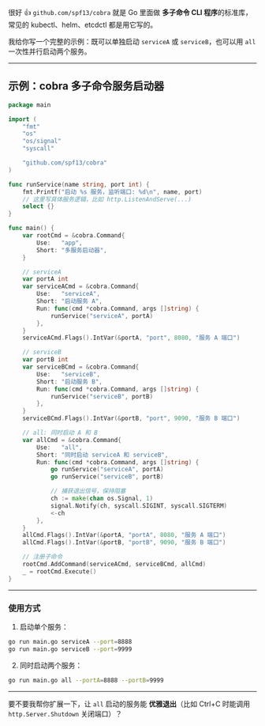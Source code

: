 很好 👍
`github.com/spf13/cobra` 就是 Go 里面做 **多子命令 CLI 程序**的标准库，常见的 kubectl、helm、etcdctl 都是用它写的。

我给你写一个完整的示例：既可以单独启动 `serviceA` 或 `serviceB`，也可以用 `all` 一次性并行启动两个服务。

---

## 示例：cobra 多子命令服务启动器

```go
package main

import (
	"fmt"
	"os"
	"os/signal"
	"syscall"

	"github.com/spf13/cobra"
)

func runService(name string, port int) {
	fmt.Printf("启动 %s 服务，监听端口: %d\n", name, port)
	// 这里写具体服务逻辑，比如 http.ListenAndServe(...)
	select {}
}

func main() {
	var rootCmd = &cobra.Command{
		Use:   "app",
		Short: "多服务启动器",
	}

	// serviceA
	var portA int
	var serviceACmd = &cobra.Command{
		Use:   "serviceA",
		Short: "启动服务 A",
		Run: func(cmd *cobra.Command, args []string) {
			runService("serviceA", portA)
		},
	}
	serviceACmd.Flags().IntVar(&portA, "port", 8080, "服务 A 端口")

	// serviceB
	var portB int
	var serviceBCmd = &cobra.Command{
		Use:   "serviceB",
		Short: "启动服务 B",
		Run: func(cmd *cobra.Command, args []string) {
			runService("serviceB", portB)
		},
	}
	serviceBCmd.Flags().IntVar(&portB, "port", 9090, "服务 B 端口")

	// all: 同时启动 A 和 B
	var allCmd = &cobra.Command{
		Use:   "all",
		Short: "同时启动 serviceA 和 serviceB",
		Run: func(cmd *cobra.Command, args []string) {
			go runService("serviceA", portA)
			go runService("serviceB", portB)

			// 捕获退出信号，保持阻塞
			ch := make(chan os.Signal, 1)
			signal.Notify(ch, syscall.SIGINT, syscall.SIGTERM)
			<-ch
		},
	}
	allCmd.Flags().IntVar(&portA, "portA", 8080, "服务 A 端口")
	allCmd.Flags().IntVar(&portB, "portB", 9090, "服务 B 端口")

	// 注册子命令
	rootCmd.AddCommand(serviceACmd, serviceBCmd, allCmd)
	_ = rootCmd.Execute()
}
```

---

### 使用方式

1. 启动单个服务：

```bash
go run main.go serviceA --port=8888
go run main.go serviceB --port=9999
```

2. 同时启动两个服务：

```bash
go run main.go all --portA=8888 --portB=9999
```

---

要不要我帮你扩展一下，让 `all` 启动的服务能 **优雅退出**（比如 Ctrl+C 时能调用 `http.Server.Shutdown` 关闭端口）？
